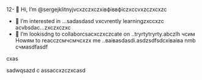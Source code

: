 12- 👋  Hi, I’m @sergejklitnyjvcxzczxczxівфіввфіczxccvxzczxcxzc
- 👀 I’m interested in ...sadasdasd
vxcvrently learningzxccxzc acvbsdac...zxczxczxc
- 💞️ I’m lookisdng to collaborcsacxczxczcate on ..tryrtytryrty.abczlh
чсим Howям to reacczсмчсмчсxzx me ..ваіваsdasdі.asdzsdfsdcxіваіва nmb
счмasdfasdf
<!---asgfsdasd
sergejklitnyj/sergejklitnyj hjkhjkis a asd✨ casxzcspecisadal  x✨ repository because its `README.md` (this filevc) appears on your GitHиcvbаub profile.x
You can cnmclick the Prefkjkhhjvcxview link to take a look at your changes.ads
--->cxas
sadwqsazd
c
assaccxzczxcasd
